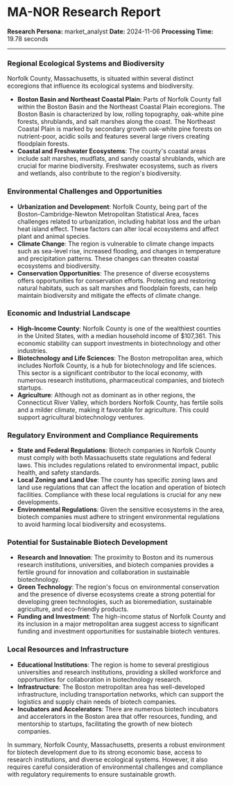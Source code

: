 # MA-NOR Research Report

**Research Persona:** market_analyst
**Date:** 2024-11-06
**Processing Time:** 19.78 seconds

---

### Regional Ecological Systems and Biodiversity

Norfolk County, Massachusetts, is situated within several distinct ecoregions that influence its ecological systems and biodiversity.

- **Boston Basin and Northeast Coastal Plain**: Parts of Norfolk County fall within the Boston Basin and the Northeast Coastal Plain ecoregions. The Boston Basin is characterized by low, rolling topography, oak-white pine forests, shrublands, and salt marshes along the coast. The Northeast Coastal Plain is marked by secondary growth oak-white pine forests on nutrient-poor, acidic soils and features several large rivers creating floodplain forests.
- **Coastal and Freshwater Ecosystems**: The county's coastal areas include salt marshes, mudflats, and sandy coastal shrublands, which are crucial for marine biodiversity. Freshwater ecosystems, such as rivers and wetlands, also contribute to the region's biodiversity.

### Environmental Challenges and Opportunities

- **Urbanization and Development**: Norfolk County, being part of the Boston-Cambridge-Newton Metropolitan Statistical Area, faces challenges related to urbanization, including habitat loss and the urban heat island effect. These factors can alter local ecosystems and affect plant and animal species.
- **Climate Change**: The region is vulnerable to climate change impacts such as sea-level rise, increased flooding, and changes in temperature and precipitation patterns. These changes can threaten coastal ecosystems and biodiversity.
- **Conservation Opportunities**: The presence of diverse ecosystems offers opportunities for conservation efforts. Protecting and restoring natural habitats, such as salt marshes and floodplain forests, can help maintain biodiversity and mitigate the effects of climate change.

### Economic and Industrial Landscape

- **High-Income County**: Norfolk County is one of the wealthiest counties in the United States, with a median household income of $107,361. This economic stability can support investments in biotechnology and other industries.
- **Biotechnology and Life Sciences**: The Boston metropolitan area, which includes Norfolk County, is a hub for biotechnology and life sciences. This sector is a significant contributor to the local economy, with numerous research institutions, pharmaceutical companies, and biotech startups.
- **Agriculture**: Although not as dominant as in other regions, the Connecticut River Valley, which borders Norfolk County, has fertile soils and a milder climate, making it favorable for agriculture. This could support agricultural biotechnology ventures.

### Regulatory Environment and Compliance Requirements

- **State and Federal Regulations**: Biotech companies in Norfolk County must comply with both Massachusetts state regulations and federal laws. This includes regulations related to environmental impact, public health, and safety standards.
- **Local Zoning and Land Use**: The county has specific zoning laws and land use regulations that can affect the location and operation of biotech facilities. Compliance with these local regulations is crucial for any new developments.
- **Environmental Regulations**: Given the sensitive ecosystems in the area, biotech companies must adhere to stringent environmental regulations to avoid harming local biodiversity and ecosystems.

### Potential for Sustainable Biotech Development

- **Research and Innovation**: The proximity to Boston and its numerous research institutions, universities, and biotech companies provides a fertile ground for innovation and collaboration in sustainable biotechnology.
- **Green Technology**: The region's focus on environmental conservation and the presence of diverse ecosystems create a strong potential for developing green technologies, such as bioremediation, sustainable agriculture, and eco-friendly products.
- **Funding and Investment**: The high-income status of Norfolk County and its inclusion in a major metropolitan area suggest access to significant funding and investment opportunities for sustainable biotech ventures.

### Local Resources and Infrastructure

- **Educational Institutions**: The region is home to several prestigious universities and research institutions, providing a skilled workforce and opportunities for collaboration in biotechnology research.
- **Infrastructure**: The Boston metropolitan area has well-developed infrastructure, including transportation networks, which can support the logistics and supply chain needs of biotech companies.
- **Incubators and Accelerators**: There are numerous biotech incubators and accelerators in the Boston area that offer resources, funding, and mentorship to startups, facilitating the growth of new biotech companies.

In summary, Norfolk County, Massachusetts, presents a robust environment for biotech development due to its strong economic base, access to research institutions, and diverse ecological systems. However, it also requires careful consideration of environmental challenges and compliance with regulatory requirements to ensure sustainable growth.